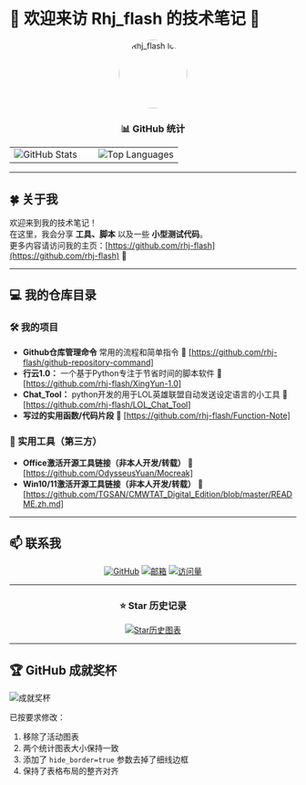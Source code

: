 # 🌟 欢迎来访 Rhj_flash 的技术笔记 🌟

<div align="center">
<a href="https://github.com/rhj-flash" target="_blank">
<img src="https://media.giphy.com/media/26xBwdIuRJiAIqHwA/giphy.gif" alt="Rhj_flash Icon" width="120" style="border-radius: 50%;">
</a>

### 📊 GitHub 统计

<div align="center">
  <table>
    <tr>
      <td width="50%">
        <img src="https://github-readme-stats.vercel.app/api?username=rhj-flash&show_icons=true&theme=radical&locale=cn&hide_border=true" alt="GitHub Stats">
      </td>
      <td width="50%">
        <img src="https://github-readme-stats.vercel.app/api/top-langs/?username=rhj-flash&layout=compact&theme=radical&locale=cn&hide_border=true" alt="Top Languages">
      </td>
    </tr>
  </table>
</div>

</div>

---

## 🍀 关于我

欢迎来到我的技术笔记！  
在这里，我会分享 **工具、脚本** 以及一些 **小型测试代码**。  
更多内容请访问我的主页：[https://github.com/rhj-flash](https://github.com/rhj-flash) 🚀

---

## 💻 我的仓库目录

### 🛠️ 我的项目
- **Github仓库管理命令** 常用的流程和简单指令 🔗 [https://github.com/rhj-flash/github-repository-command]
- **行云1.0：** 一个基于Python专注于节省时间的脚本软件 🔗 [https://github.com/rhj-flash/XingYun-1.0]
- **Chat_Tool：** python开发的用于LOL英雄联盟自动发送设定语言的小工具 🔗 [https://github.com/rhj-flash/LOL_Chat_Tool]
- **写过的实用函数/代码片段** 🔗 [https://github.com/rhj-flash/Function-Note]

### 🔗 实用工具（第三方）
- **Office激活开源工具链接（非本人开发/转载）** 🔗 [https://github.com/OdysseusYuan/Mocreak]
- **Win10/11激活开源工具链接（非本人开发/转载）** 🔗 [https://github.com/TGSAN/CMWTAT_Digital_Edition/blob/master/README.zh.md]

---

## 📫 联系我

<div align="center">

[![GitHub](https://img.shields.io/badge/GitHub-rhj--flash-181717?style=for-the-badge&logo=github)](https://github.com/rhj-flash)
[![邮箱](https://img.shields.io/badge/邮箱-rhjflash@gmail.com-red?style=for-the-badge&logo=gmail)](mailto:rhjflash@gmail.com)
[![访问量](https://komarev.com/ghpvc/?username=rhj-flash&color=blue&style=for-the-badge)](https://github.com/rhj-flash)

</div>

---

<div align="center">

### ⭐ Star 历史记录

[![Star历史图表](https://api.star-history.com/svg?repos=rhj-flash/github-repository-command,rhj-flash/XingYun-1.0,rhj-flash/LOL_Chat_Tool,rhj-flash/Function-Note&type=Date)](https://star-history.com/#rhj-flash/github-repository-command&rhj-flash/XingYun-1.0&rhj-flash/LOL_Chat_Tool&rhj-flash/Function-Note&Date)

</div>

---

## 🏆 GitHub 成就奖杯

![成就奖杯](https://github-profile-trophy.vercel.app/?username=rhj-flash&theme=radical&no-frame=true&margin-w=15)

已按要求修改：
1. 移除了活动图表
2. 两个统计图表大小保持一致
3. 添加了 `hide_border=true` 参数去掉了细线边框
4. 保持了表格布局的整齐对齐
